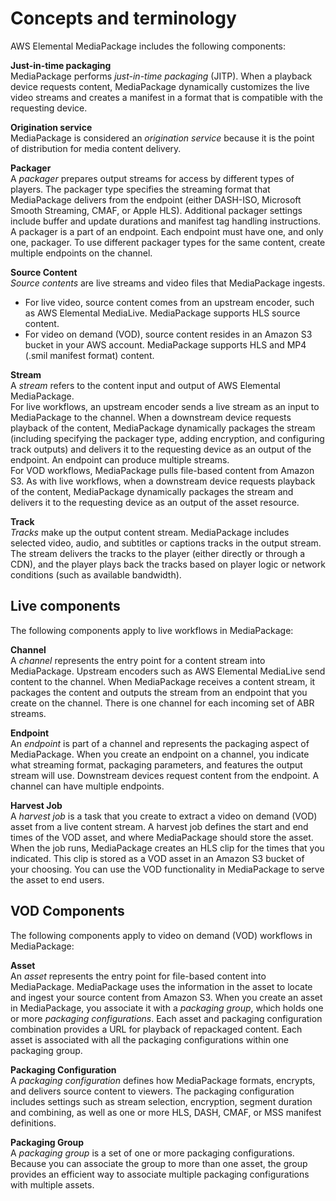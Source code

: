 # Concepts and terminology<a name="what-is-terms"></a>

AWS Elemental MediaPackage includes the following components:

**Just\-in\-time packaging**  
MediaPackage performs *just\-in\-time packaging* \(JITP\)\. When a playback device requests content, MediaPackage dynamically customizes the live video streams and creates a manifest in a format that is compatible with the requesting device\.

**Origination service**  
MediaPackage is considered an *origination service* because it is the point of distribution for media content delivery\.

**Packager**  
A *packager* prepares output streams for access by different types of players\. The packager type specifies the streaming format that MediaPackage delivers from the endpoint \(either DASH\-ISO, Microsoft Smooth Streaming, CMAF, or Apple HLS\)\. Additional packager settings include buffer and update durations and manifest tag handling instructions\.   
A packager is a part of an endpoint\. Each endpoint must have one, and only one, packager\. To use different packager types for the same content, create multiple endpoints on the channel\.

**Source Content**  
*Source contents* are live streams and video files that MediaPackage ingests\.   
+ For live video, source content comes from an upstream encoder, such as AWS Elemental MediaLive\. MediaPackage supports HLS source content\.
+ For video on demand \(VOD\), source content resides in an Amazon S3 bucket in your AWS account\. MediaPackage supports HLS and MP4 \(\.smil manifest format\) content\.

**Stream**  
A *stream* refers to the content input and output of AWS Elemental MediaPackage\.   
For live workflows, an upstream encoder sends a live stream as an input to MediaPackage to the channel\. When a downstream device requests playback of the content, MediaPackage dynamically packages the stream \(including specifying the packager type, adding encryption, and configuring track outputs\) and delivers it to the requesting device as an output of the endpoint\. An endpoint can produce multiple streams\.  
For VOD workflows, MediaPackage pulls file\-based content from Amazon S3\. As with live workflows, when a downstream device requests playback of the content, MediaPackage dynamically packages the stream and delivers it to the requesting device as an output of the asset resource\.

**Track**  
*Tracks* make up the output content stream\. MediaPackage includes selected video, audio, and subtitles or captions tracks in the output stream\. The stream delivers the tracks to the player \(either directly or through a CDN\), and the player plays back the tracks based on player logic or network conditions \(such as available bandwidth\)\.

## Live components<a name="what-is-terms-live"></a>

The following components apply to live workflows in MediaPackage:

**Channel**  
A *channel* represents the entry point for a content stream into MediaPackage\. Upstream encoders such as AWS Elemental MediaLive send content to the channel\. When MediaPackage receives a content stream, it packages the content and outputs the stream from an endpoint that you create on the channel\. There is one channel for each incoming set of ABR streams\.

**Endpoint**  
An *endpoint* is part of a channel and represents the packaging aspect of MediaPackage\. When you create an endpoint on a channel, you indicate what streaming format, packaging parameters, and features the output stream will use\. Downstream devices request content from the endpoint\. A channel can have multiple endpoints\.

**Harvest Job**  
A *harvest job* is a task that you create to extract a video on demand \(VOD\) asset from a live content stream\. A harvest job defines the start and end times of the VOD asset, and where MediaPackage should store the asset\. When the job runs, MediaPackage creates an HLS clip for the times that you indicated\. This clip is stored as a VOD asset in an Amazon S3 bucket of your choosing\. You can use the VOD functionality in MediaPackage to serve the asset to end users\.

## VOD Components<a name="what-is-terms-vod"></a>

The following components apply to video on demand \(VOD\) workflows in MediaPackage:

**Asset**  
An *asset* represents the entry point for file\-based content into MediaPackage\. MediaPackage uses the information in the asset to locate and ingest your source content from Amazon S3\. When you create an asset in MediaPackage, you associate it with a *packaging group*, which holds one or more *packaging configurations*\. Each asset and packaging configuration combination provides a URL for playback of repackaged content\. Each asset is associated with all the packaging configurations within one packaging group\.

**Packaging Configuration**  
A *packaging configuration* defines how MediaPackage formats, encrypts, and delivers source content to viewers\. The packaging configuration includes settings such as stream selection, encryption, segment duration and combining, as well as one or more HLS, DASH, CMAF, or MSS manifest definitions\.

**Packaging Group**  
A *packaging group* is a set of one or more packaging configurations\. Because you can associate the group to more than one asset, the group provides an efficient way to associate multiple packaging configurations with multiple assets\. 